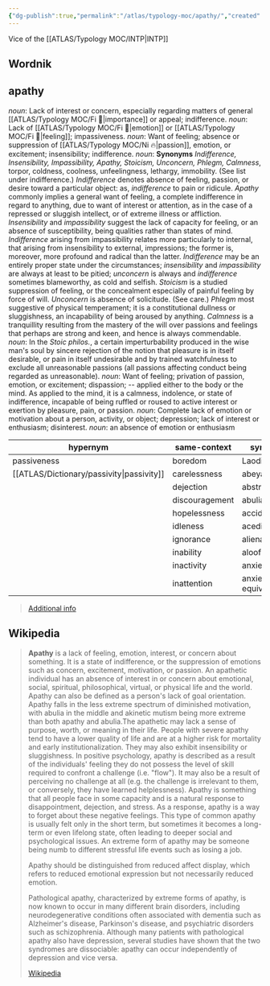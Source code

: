 ```yaml
---
{"dg-publish":true,"permalink":"/atlas/typology-moc/apathy/","created":"2023-01-12T13:01:23.984+01:00","updated":"2023-02-26T16:45:13.022+01:00"}
---
```



Vice of the [[ATLAS/Typology MOC/INTP\|INTP]]

## Wordnik
## apathy
*noun*: Lack of interest or concern, especially regarding matters of general [[ATLAS/Typology MOC/Fi 🔱\|importance]] or appeal; indifference.
*noun*: Lack of [[ATLAS/Typology MOC/Fi 🔱\|emotion]] or [[ATLAS/Typology MOC/Fi 🔱\|feeling]]; impassiveness.
*noun*: Want of feeling; absence or suppression of [[ATLAS/Typology MOC/Ni 🔥\|passion]], emotion, or excitement; insensibility; indifference.
*noun*: <strong>Synonyms</strong> <em>Indifference, Insensibility, Impassibility, Apathy, Stoicism, Unconcern, Phlegm, Calmness</em>, torpor, coldness, coolness, unfeelingness, lethargy, immobility. (See list under <internalXref urlencoded="indifference">indifference</internalXref>.) <em>Indifference</em> denotes absence of feeling, passion, or desire toward a particular object: as, <em>indifference</em> to pain or ridicule. <em>Apathy</em> commonly implies a general want of feeling, a complete indifference in regard to anything, due to want of interest or attention, as in the case of a repressed or sluggish intellect, or of extreme illness or affliction. <em>Insensibility</em> and <em>impassibility</em> suggest the lack of capacity for feeling, or an absence of susceptibility, being qualities rather than states of mind. <em>Indifference</em> arising from <internalXref urlencoded="impassibility">impassibility</internalXref> relates more particularly to internal, that arising from <internalXref urlencoded="insensibility">insensibility</internalXref> to external, impressions; the former is, moreover, more profound and radical than the latter. <em>Indifference</em> may be an entirely proper state under the circumstances; <em>insensibility</em> and <em>impassibility</em> are always at least to be pitied; <em>unconcern</em> is always and <em>indifference</em> sometimes blameworthy, as cold and selfish. <em>Stoicism</em> is a studied suppression of feeling, or the concealment especially of painful feeling by force of will. <em>Unconcern</em> is absence of solicitude. (See <internalXref urlencoded="care">care</internalXref>.) <em>Phlegm</em> most suggestive of physical temperament; it is a constitutional dullness or sluggishness, an incapability of being aroused by anything. <em>Calmness</em> is a tranquillity resulting from the mastery of the will over passions and feelings that perhaps are strong and keen, and hence is always commendable.
*noun*: In the <em>Stoic philos.</em>, a certain imperturbability produced in the wise man's soul by sincere rejection of the notion that pleasure is in itself desirable, or pain in itself undesirable and by trained watchfulness to exclude all unreasonable passions (all passions affecting conduct being regarded as unreasonable).
*noun*: Want of feeling; privation of passion, emotion, or excitement; dispassion; -- applied either to the body or the mind. As applied to the mind, it is a calmness, indolence, or state of indifference, incapable of being ruffled or roused to active interest or exertion by pleasure, pain, or passion.
*noun*: Complete lack of <xref>emotion</xref> or <xref>motivation</xref> about a person, activity, or object; <xref>depression</xref>; lack of <xref>interest</xref> or <xref>enthusiasm</xref>; <xref>disinterest</xref>.
*noun*: an absence of emotion or enthusiasm

| hypernym |same-context |synonym |
| --- | --- | --- |
| passiveness | boredom | Laodiceanism |
| [[ATLAS/Dictionary/passivity\|passivity]] | carelessness | abeyance |
|  | dejection | abstraction |
|  | discouragement | abulia |
|  | hopelessness | accidia |
|  | idleness | acedia |
|  | ignorance | alienation |
|  | inability | aloofness |
|  | inactivity | anxiety |
|  | inattention | anxiety equivalent |

> [Additional info](https://www.wordnik.com/words/apathy)


## Wikipedia
> **Apathy** is a lack of feeling, emotion, interest, or concern about something. It is a state of indifference, or the suppression of emotions such as concern, excitement, motivation, or passion. An apathetic individual has an absence of interest in or concern about emotional, social, spiritual, philosophical, virtual, or physical life and the world. Apathy can also be defined as a person's lack of goal orientation. Apathy falls in the less extreme spectrum of diminished motivation, with abulia in the middle and akinetic mutism being more extreme than both apathy and abulia.The apathetic may lack a sense of purpose, worth, or meaning in their life. People with severe apathy tend to have a lower quality of life and are at a higher risk for mortality and early institutionalization. They may also exhibit insensibility or sluggishness. In positive psychology, apathy is described as a result of the individuals' feeling they do not possess the level of skill required to confront a challenge (i.e. "flow"). It may also be a result of perceiving no challenge at all (e.g. the challenge is irrelevant to them, or conversely, they have learned helplessness). Apathy is something that all people face in some capacity and is a natural response to disappointment, dejection, and stress. As a response, apathy is a way to forget about these negative feelings. This type of common apathy is usually felt only in the short term, but sometimes it becomes a long-term or even lifelong state, often leading to deeper social and psychological issues. An extreme form of apathy may be someone being numb to different stressful life events such as losing a job.
>
> Apathy should be distinguished from reduced affect display, which refers to reduced emotional expression but not necessarily reduced emotion.
>
> Pathological apathy, characterized by extreme forms of apathy, is now known to occur in many different brain disorders, including neurodegenerative conditions often associated with dementia such as Alzheimer's disease, Parkinson's disease, and psychiatric disorders such as schizophrenia. Although many patients with pathological apathy also have depression, several studies have shown that the two syndromes are dissociable: apathy can occur independently of depression and vice versa.
>
> [Wikipedia](https://en.wikipedia.org/wiki/Apathy)